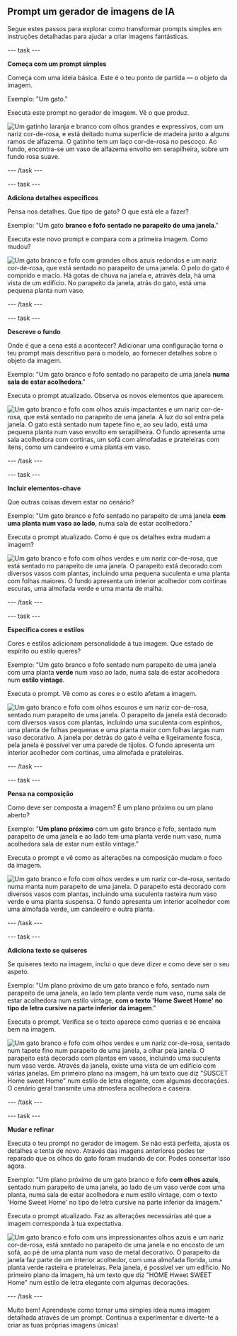 ## Prompt um gerador de imagens de IA

Segue estes passos para explorar como transformar prompts simples em instruções detalhadas para ajudar a criar imagens fantásticas.

\--- task ---

**Começa com um prompt simples**

Começa com uma ideia básica. Este é o teu ponto de partida — o objeto da imagem.

Exemplo: "Um gato."

Executa este prompt no gerador de imagem. Vê o que produz.

![Um gatinho laranja e branco com olhos grandes e expressivos, com um nariz cor-de-rosa, e está deitado numa superfície de madeira junto a alguns ramos de alfazema. O gatinho tem um laço cor-de-rosa no pescoço. Ao fundo, encontra-se um vaso de alfazema envolto em serapilheira, sobre um fundo rosa suave.](images/prompt.jpg)

\--- /task ---

\--- task ---

**Adiciona detalhes específicos**

Pensa nos detalhes. Que tipo de gato? O que está ele a fazer?

Exemplo: "Um gato **branco e fofo** **sentado no parapeito de uma janela**."

Executa este novo prompt e compara com a primeira imagem. Como mudou?

![Um gato branco e fofo com grandes olhos azuis redondos e um nariz cor-de-rosa, que está sentado no parapeito de uma janela. O pelo do gato é comprido e macio. Há gotas de chuva na janela e, através dela, há uma vista de um edifício. No parapeito da janela, atrás do gato, está uma pequena planta num vaso.](images/prompt2.jpg)

\--- /task ---

\--- task ---

**Descreve o fundo**

Onde é que a cena está a acontecer? Adicionar uma configuração torna o teu prompt mais descritivo para o modelo, ao fornecer detalhes sobre o objeto da imagem.

Exemplo: "Um gato branco e fofo sentado no parapeito de uma janela **numa sala de estar acolhedora**."

Executa o prompt atualizado. Observa os novos elementos que aparecem.

![Um gato branco e fofo com olhos azuis impactantes e um nariz cor-de-rosa, que está sentado no parapeito de uma janela. A luz do sol entra pela janela. O gato está sentado num tapete fino e, ao seu lado, está uma pequena planta num vaso envolto em serapilheira. O fundo apresenta uma sala acolhedora com cortinas, um sofá com almofadas e prateleiras com itens, como um candeeiro e uma planta em vaso.](images/prompt3.jpg)

\--- /task ---

\--- task ---

**Incluir elementos-chave**

Que outras coisas devem estar no cenário?

Exemplo: "Um gato branco e fofo sentado no parapeito de uma janela **com uma planta num vaso ao lado**, numa sala de estar acolhedora."

Executa o prompt atualizado. Como é que os detalhes extra mudam a imagem?

![Um gato branco e fofo com olhos verdes e um nariz cor-de-rosa, que está sentado no parapeito de uma janela. O parapeito está decorado com diversos vasos com plantas, incluindo uma pequena suculenta e uma planta com folhas maiores. O fundo apresenta um interior acolhedor com cortinas escuras, uma almofada verde e uma manta de malha.](images/prompt4.jpg)

\--- /task ---

\--- task ---

**Especifica cores e estilos**

Cores e estilos adicionam personalidade à tua imagem. Que estado de espírito ou estilo queres?

Exemplo: "Um gato branco e fofo sentado num parapeito de uma janela com uma planta **verde** num vaso ao lado, numa sala de estar acolhedora num **estilo vintage**.

Executa o prompt. Vê como as cores e o estilo afetam a imagem.

![Um gato branco e fofo com olhos escuros e um nariz cor-de-rosa, sentado num parapeito de uma janela. O parapeito da janela está decorado com diversos vasos com plantas, incluindo uma suculenta com espinhos, uma planta de folhas pequenas e uma planta maior com folhas largas num vaso decorativo. A janela por detrás do gato é velha e ligeiramente fosca, pela janela é possível ver uma parede de tijolos. O fundo apresenta um interior acolhedor com cortinas, uma almofada e prateleiras.](images/prompt5.jpg)

\--- /task ---

\--- task ---

**Pensa na composição**

Como deve ser composta a imagem? É um plano próximo ou um plano aberto?

Exemplo: "**Um plano próximo** com um gato branco e fofo, sentado num parapeito de uma janela e ao lado tem uma planta verde num vaso, numa acolhedora sala de estar num estilo vintage."

Executa o prompt e vê como as alterações na composição mudam o foco da imagem.

![Um gato branco e fofo com olhos verdes e um nariz cor-de-rosa, sentado numa manta num parapeito de uma janela. O parapeito está decorado com diversos vasos com plantas, incluindo uma suculenta rasteira num vaso verde e uma planta suspensa. O fundo apresenta um interior acolhedor com uma almofada verde, um candeeiro e outra planta.](images/prompt6.jpg)

\--- /task ---

\--- task ---

**Adiciona texto se quiseres**

Se quiseres texto na imagem, inclui o que deve dizer e como deve ser o seu aspeto.

Exemplo: "Um plano próximo de um gato branco e fofo, sentado num parapeito de uma janela, ao lado tem planta verde num vaso, numa sala de estar acolhedora num estilo vintage, **com o texto 'Home Sweet Home' no tipo de letra cursive na parte inferior da imagem**."

Executa o prompt. Verifica se o texto aparece como querias e se encaixa bem na imagem.

![Um gato branco e fofo com olhos verdes e um nariz cor-de-rosa, sentado num tapete fino num parapeito de uma janela, a olhar pela janela. O parapeito está decorado com plantas em vasos, incluindo uma suculenta num vaso verde. Através da janela, existe uma vista de um edifício com várias janelas. Em primeiro plano na imagem, há um texto que diz "SUSCET Home sweet Home" num estilo de letra elegante, com algumas decorações. O cenário geral transmite uma atmosfera acolhedora e caseira.](images/prompt7.jpg)

\--- /task ---

\--- task ---

**Mudar e refinar**

Executa o teu prompt no gerador de imagem. Se não está perfeita, ajusta os detalhes e tenta de novo. Através das imagens anteriores podes ter reparado que os olhos do gato foram mudando de cor. Podes consertar isso agora.

Exemplo: "Um plano próximo de um gato branco e fofo **com olhos azuis**, sentado num parapeito de uma janela, ao lado de um vaso verde com uma planta, numa sala de estar acolhedora e num estilo vintage, com o texto 'Home Sweet Home' no tipo de letra cursive na parte inferior da imagem."

Executa o prompt atualizado. Faz as alterações necessárias até que a imagem corresponda à tua expectativa.

![Um gato branco e fofo com uns impressionantes olhos azuis e um nariz cor-de-rosa, está sentado no parapeito de uma janela e no encosto de um sofá, ao pé de uma planta num vaso de metal decorativo. O parapeito da janela faz parte de um interior acolhedor, com uma almofada florida, uma planta verde rasteira e prateleiras. Pela janela, é possível ver um edifício. No primeiro plano da imagem, há um texto que diz "HOME Hweet SWEET Home" num estilo de letra elegante com algumas decorações.](images/prompt8.jpg)

\--- /task ---

Muito bem! Aprendeste como tornar uma simples ideia numa imagem detalhada através de um prompt. Continua a experimentar e diverte-te a criar as tuas próprias imagens únicas!
